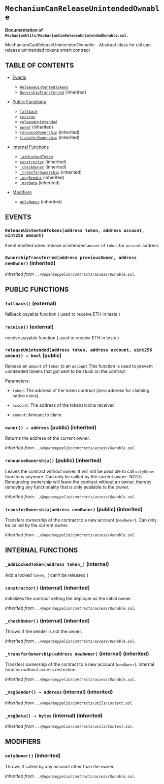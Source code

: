 # `MechaniumCanReleaseUnintendedOwnable`
**Documentation of `MechaniumUtils/MechaniumCanReleaseUnintendedOwnable.sol`.**

MechaniumCanReleaseUnintendedOwnable - Abstract class for util can release unintended tokens smart contract




## TABLE OF CONTENTS
- [Events](#events)
    - [`ReleaseUintentedTokens`](#MechaniumCanReleaseUnintendedOwnable-ReleaseUintentedTokens-address-address-uint256-) 
    - [`OwnershipTransferred`](#Ownable-OwnershipTransferred-address-address-) (inherited)

- [Public Functions](#public-functions)
    - [`fallback`](#MechaniumCanReleaseUnintendedOwnable-fallback--) 
    - [`receive`](#MechaniumCanReleaseUnintendedOwnable-receive--) 
    - [`releaseUnintended`](#MechaniumCanReleaseUnintendedOwnable-releaseUnintended-address-address-uint256-) 
    - [`owner`](#Ownable-owner--) (inherited)
    - [`renounceOwnership`](#Ownable-renounceOwnership--) (inherited)
    - [`transferOwnership`](#Ownable-transferOwnership-address-) (inherited)

- [Internal Functions](#internal-functions)
    - [`_addLockedToken`](#MechaniumCanReleaseUnintendedOwnable-_addLockedToken-address-) 
    - [`constructor`](#Ownable-constructor--) (inherited)
    - [`_checkOwner`](#Ownable-_checkOwner--) (inherited)
    - [`_transferOwnership`](#Ownable-_transferOwnership-address-) (inherited)
    - [`_msgSender`](#Context-_msgSender--) (inherited)
    - [`_msgData`](#Context-_msgData--) (inherited)



- [Modifiers](#modifiers)
    - [`onlyOwner`](#Ownable-onlyOwner--) (inherited)




## EVENTS

### `ReleaseUintentedTokens(address token, address account, uint256 amount)`  <a name="MechaniumCanReleaseUnintendedOwnable-ReleaseUintentedTokens-address-address-uint256-" id="MechaniumCanReleaseUnintendedOwnable-ReleaseUintentedTokens-address-address-uint256-"></a>
Event emitted when release unintended `amount` of `token` for `account` address





### `OwnershipTransferred(address previousOwner, address newOwner)` (inherited) <a name="Ownable-OwnershipTransferred-address-address-" id="Ownable-OwnershipTransferred-address-address-"></a>




_Inherited from `../@openzeppelin/contracts/access/Ownable.sol`_.



## PUBLIC FUNCTIONS

### `fallback()` (external) <a name="MechaniumCanReleaseUnintendedOwnable-fallback--" id="MechaniumCanReleaseUnintendedOwnable-fallback--"></a>
fallback payable function ( used to receive ETH in tests )





### `receive()` (external) <a name="MechaniumCanReleaseUnintendedOwnable-receive--" id="MechaniumCanReleaseUnintendedOwnable-receive--"></a>
receive payable function ( used to receive ETH in tests )





### `releaseUnintended(address token, address account, uint256 amount) → bool` (public) <a name="MechaniumCanReleaseUnintendedOwnable-releaseUnintended-address-address-uint256-" id="MechaniumCanReleaseUnintendedOwnable-releaseUnintended-address-address-uint256-"></a>
Release an `amount` of `token` to an `account`
This function is used to prevent unintended tokens that got sent to be stuck on the contract



Parameters:
- `token`: The address of the token contract (zero address for claiming native coins).

- `account`: The address of the tokens/coins receiver.

- `amount`: Amount to claim.



### `owner() → address` (public) (inherited)<a name="Ownable-owner--" id="Ownable-owner--"></a>

Returns the address of the current owner.


_Inherited from `../@openzeppelin/contracts/access/Ownable.sol`_.


### `renounceOwnership()` (public) (inherited)<a name="Ownable-renounceOwnership--" id="Ownable-renounceOwnership--"></a>

Leaves the contract without owner. It will not be possible to call
`onlyOwner` functions anymore. Can only be called by the current owner.
NOTE: Renouncing ownership will leave the contract without an owner,
thereby removing any functionality that is only available to the owner.


_Inherited from `../@openzeppelin/contracts/access/Ownable.sol`_.


### `transferOwnership(address newOwner)` (public) (inherited)<a name="Ownable-transferOwnership-address-" id="Ownable-transferOwnership-address-"></a>

Transfers ownership of the contract to a new account (`newOwner`).
Can only be called by the current owner.


_Inherited from `../@openzeppelin/contracts/access/Ownable.sol`_.


## INTERNAL FUNCTIONS

### `_addLockedToken(address token_)` (internal)  <a name="MechaniumCanReleaseUnintendedOwnable-_addLockedToken-address-" id="MechaniumCanReleaseUnintendedOwnable-_addLockedToken-address-"></a>
Add a locked `token_` ( can't be released )





### `constructor()` (internal) (inherited) <a name="Ownable-constructor--" id="Ownable-constructor--"></a>

Initializes the contract setting the deployer as the initial owner.


_Inherited from `../@openzeppelin/contracts/access/Ownable.sol`_.


### `_checkOwner()` (internal) (inherited) <a name="Ownable-_checkOwner--" id="Ownable-_checkOwner--"></a>

Throws if the sender is not the owner.


_Inherited from `../@openzeppelin/contracts/access/Ownable.sol`_.


### `_transferOwnership(address newOwner)` (internal) (inherited) <a name="Ownable-_transferOwnership-address-" id="Ownable-_transferOwnership-address-"></a>

Transfers ownership of the contract to a new account (`newOwner`).
Internal function without access restriction.


_Inherited from `../@openzeppelin/contracts/access/Ownable.sol`_.


### `_msgSender() → address` (internal) (inherited) <a name="Context-_msgSender--" id="Context-_msgSender--"></a>




_Inherited from `../@openzeppelin/contracts/utils/Context.sol`_.


### `_msgData() → bytes` (internal) (inherited) <a name="Context-_msgData--" id="Context-_msgData--"></a>




_Inherited from `../@openzeppelin/contracts/utils/Context.sol`_.



## MODIFIERS

### `onlyOwner()` (inherited) <a name="Ownable-onlyOwner--" id="Ownable-onlyOwner--"></a>


Throws if called by any account other than the owner.


_Inherited from `../@openzeppelin/contracts/access/Ownable.sol`_.



